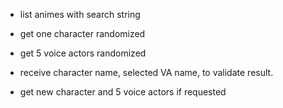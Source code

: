 - list animes with search string
- get one character randomized
- get 5 voice actors randomized

- receive character name, selected VA name, to validate result.
- get new character and 5 voice actors if requested